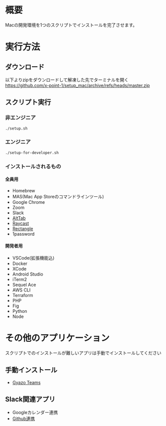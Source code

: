 # 概要
Macの開発環境を1つのスクリプトでインストールを完了させます。

# 実行方法
## ダウンロード
以下よりzipをダウンロードして解凍した先でターミナルを開く\
https://github.com/x-point-1/setup_mac/archive/refs/heads/master.zip
## スクリプト実行
### 非エンジニア
```zsh
./setup.sh
```
### エンジニア
```zsh
./setup-for-developer.sh
```

### インストールされるもの
#### 全員用
* Homebrew
* MAS(Mac App Storeのコマンドラインツール)
* Google Chrome
* Zoom
* Slack
* [AltTab](https://alt-tab-macos.netlify.app/)
* [Raycast](https://www.raycast.com/)
* [Rectangle](https://rectangleapp.com/)
* 1password
#### 開発者用
* VSCode(拡張機能込)
* Docker
* XCode
* Android Studio
* iTerm2
* Sequel Ace
* AWS CLI
* Terraform
* PHP
* Fig
* Python
* Node

# その他のアプリケーション
スクリプトでのインストールが難しいアプリは手動でインストールしてください
## 手動インストール
* [Gyazo Teams](https://x-point-1.gyazo.com/download)

## Slack関連アプリ
* Googleカレンダー連携
* [Github連携](https://zenn.dev/k_ogura/articles/c26c3595e50c1c)
